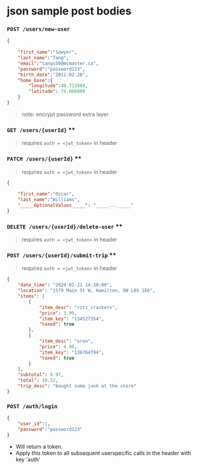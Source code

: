 # json sample post bodies

### `POST /users/new-user`

```json
{
    
    "first_name":"Sawyer",
    "last_name":"Tang",
    "email":"tangs50@mcmaster.ca",
    "password":"password123",
    "birth_date":"2011-02-20",
    "home_base":{
        "longitude":40.712888,
        "latitude":-74.006000
    }
}
```
> note: encrypt password extra layer

### `GET /users/{userId}` \*\*
>requires `auth = <jwt_token>` in header

### `PATCH /users/{userId}` \*\*
>requires `auth = <jwt_token>` in header

```json
{
    
    "first_name":"Oscar",
    "last_name":"Williams",
    "_____OptionalValues_____": "_____..._____"
}
```

### `DELETE /users/{userId}/delete-user` \*\*
>requires `auth = <jwt_token>` in header

### `POST /users/{userId}/submit-trip` \*\*
>requires `auth = <jwt_token>` in header

```json
{
    "date_time": "2024-01-21 14:30:00",
    "location": "1579 Main St W, Hamilton, ON L8S 1E6",
    "items": [
        {
            "item_desc": "ritz_crackers",
            "price": 3.99,
            "item_key": "134527354",
            "taxed": true
        },
        {
            "item_desc": "oreo",
            "price": 4.98,
            "item_key": "136764794",
            "taxed": true
        }
    ],
    "subtotal": 8.97,
    "total": 10.32,
    "trip_desc": "bought some junk at the store"
}
```

### `POST /auth/login`
```json
{
    "user_id":1,
    "password":"password123"
}
```
- Will return a token.
- Apply this token to all subsequent userspecific calls in the header with key 'auth'
